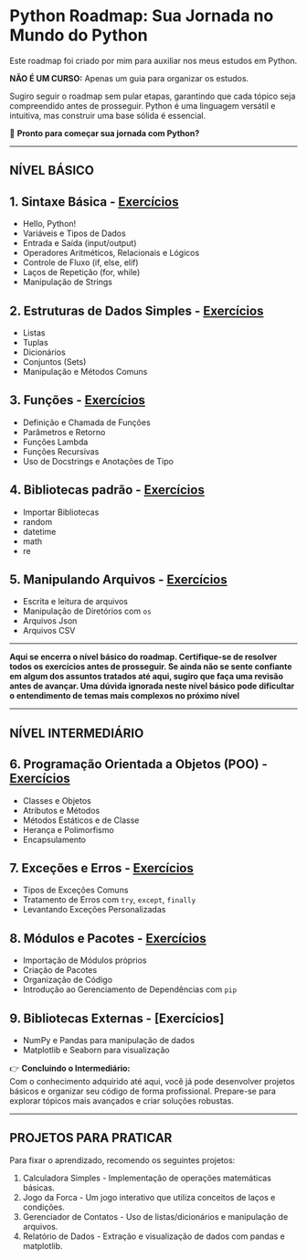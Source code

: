 # Python Roadmap: Sua Jornada no Mundo do Python  

Este roadmap foi criado por mim para auxiliar nos meus estudos em Python.

**NÃO É UM CURSO:** Apenas um guia para organizar os estudos.

Sugiro seguir o roadmap sem pular etapas, garantindo que cada tópico seja compreendido antes de prosseguir. Python é uma linguagem versátil e intuitiva, mas construir uma base sólida é essencial.

🚀 **Pronto para começar sua jornada com Python?**

---

## **NÍVEL BÁSICO**

## 1. Sintaxe Básica - [Exercícios](https://github.com/Ricardo7c/Python-Roadmap/blob/main/01%20-%20Sintaxe%20B%C3%A1sica/README.md)

- Hello, Python!  
- Variáveis e Tipos de Dados  
- Entrada e Saída (input/output)  
- Operadores Aritméticos, Relacionais e Lógicos  
- Controle de Fluxo (if, else, elif)  
- Laços de Repetição (for, while)
- Manipulação de Strings

## 2. Estruturas de Dados Simples - [Exercícios](https://github.com/Ricardo7c/Python-Roadmap/tree/main/02%20-%20Estruturas%20de%20Dados%20Simples)

- Listas  
- Tuplas  
- Dicionários  
- Conjuntos (Sets)  
- Manipulação e Métodos Comuns  

## 3. Funções - [Exercícios](https://github.com/Ricardo7c/Python-Roadmap/blob/main/03%20-%20Fun%C3%A7%C3%B5es/README.md)

- Definição e Chamada de Funções  
- Parâmetros e Retorno  
- Funções Lambda  
- Funções Recursivas  
- Uso de Docstrings e Anotações de Tipo  

## 4. Bibliotecas padrão - [Exercícios](https://github.com/Ricardo7c/Python-Roadmap/tree/main/04%20-%20Bibliotecas%20Padr%C3%A3o#readme)

- Importar Bibliotecas
- random
- datetime
- math
- re

## 5. Manipulando Arquivos - [Exercícios](https://github.com/Ricardo7c/Python-Roadmap/blob/main/05%20-%20Manipulando%20Arquivos/README.md)

- Escrita e leitura de arquivos
- Manipulação de Diretórios com `os`
- Arquivos Json
- Arquivos CSV

---

**Aqui se encerra o nível básico do roadmap. Certifique-se de resolver todos os exercícios antes de prosseguir. Se ainda não se sente confiante em algum dos assuntos tratados até aqui, sugiro que faça uma revisão antes de avançar. Uma dúvida ignorada neste nível básico pode dificultar o entendimento de temas mais complexos no próximo nível**  

---

## NÍVEL INTERMEDIÁRIO

## 6. Programação Orientada a Objetos (POO) - [Exercícios](https://github.com/Ricardo7c/Python-Roadmap/tree/main/06%20-%20Poo#readme)

- Classes e Objetos  
- Atributos e Métodos  
- Métodos Estáticos e de Classe  
- Herança e Polimorfismo  
- Encapsulamento  

## 7. Exceções e Erros - [Exercícios](https://github.com/Ricardo7c/Python-Roadmap/blob/main/07%20-%20Exce%C3%A7%C3%B5es%20e%20Erros/README.md)

- Tipos de Exceções Comuns  
- Tratamento de Erros com `try`, `except`, `finally`  
- Levantando Exceções Personalizadas  

## 8. Módulos e Pacotes - [Exercícios](https://github.com/Ricardo7c/Python-Roadmap/blob/main/08%20-%20Modulos%20e%20pacotes/README.md)

- Importação de Módulos próprios
- Criação de Pacotes  
- Organização de Código  
- Introdução ao Gerenciamento de Dependências com `pip`  

## 9. Bibliotecas Externas - [Exercícios]  

- NumPy e Pandas para manipulação de dados  
- Matplotlib e Seaborn para visualização  

👉 **Concluindo o Intermediário:**  
Com o conhecimento adquirido até aqui, você já pode desenvolver projetos básicos e organizar seu código de forma profissional. Prepare-se para explorar tópicos mais avançados e criar soluções robustas.

---

## PROJETOS PARA PRATICAR  

Para fixar o aprendizado, recomendo os seguintes projetos:  

1. Calculadora Simples - Implementação de operações matemáticas básicas.  
2. Jogo da Forca - Um jogo interativo que utiliza conceitos de laços e condições.  
3. Gerenciador de Contatos - Uso de listas/dicionários e manipulação de arquivos.  
4. Relatório de Dados - Extração e visualização de dados com pandas e matplotlib.  
